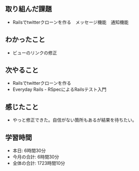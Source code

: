 ## 取り組んだ課題
- Railsでtwitterクローンを作る　メッセージ機能　通知機能
## わかったこと
- ビューのリンクの修正
## 次やること
- Railsでtwitterクローンを作る
- Everyday Rails - RSpecによるRailsテスト入門
## 感じたこと
- やっと修正できた。自信がない箇所もあるが結果を待ちたい。
## 学習時間
- 本日: 6時間30分
- 今月の合計: 6時間30分
- 全体の合計: 1723時間10分
